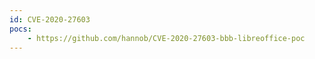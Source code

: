 ```yaml
---
id: CVE-2020-27603
pocs:
    - https://github.com/hannob/CVE-2020-27603-bbb-libreoffice-poc
---
```

